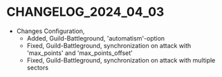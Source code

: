 ﻿# CHANGELOG_2024_04_03

+ Changes Configuration,
  - Added, Guild-Battleground, 'automatism'-option
  - Fixed, Guild-Battleground, synchronization on attack with 'max_points' and 'max_points_offset'
  - Fixed, Guild-Battleground, synchronization on attack with multiple sectors